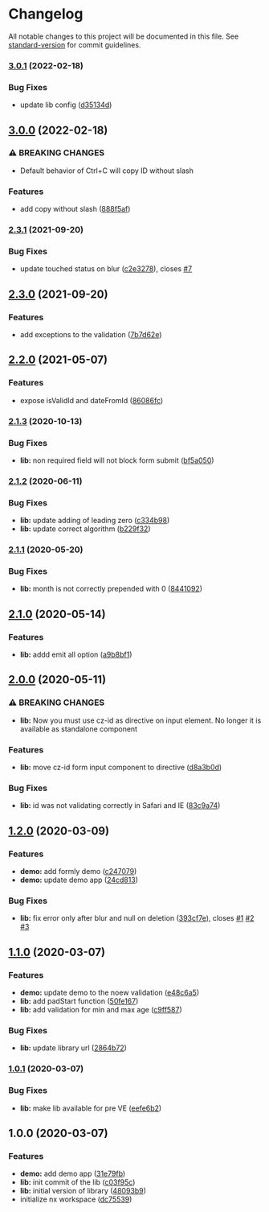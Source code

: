 # Changelog

All notable changes to this project will be documented in this file. See [standard-version](https://github.com/conventional-changelog/standard-version) for commit guidelines.

### [3.0.1](https://github.com/stumpam/ngx-cz-id/compare/v3.0.0...v3.0.1) (2022-02-18)


### Bug Fixes

* update lib config ([d35134d](https://github.com/stumpam/ngx-cz-id/commit/d35134d3ee6f796cf661d46e273e65a04ad5838a))

## [3.0.0](https://github.com/stumpam/ngx-cz-id/compare/v2.3.1...v3.0.0) (2022-02-18)


### ⚠ BREAKING CHANGES

* Default behavior of Ctrl+C will copy ID without slash

### Features

* add copy without slash ([888f5af](https://github.com/stumpam/ngx-cz-id/commit/888f5af06aaf8b2b0948685ca243b1c60ad01d63))

### [2.3.1](https://github.com/stumpam/ngx-cz-id/compare/v2.3.0...v2.3.1) (2021-09-20)


### Bug Fixes

* update touched status on blur ([c2e3278](https://github.com/stumpam/ngx-cz-id/commit/c2e32789e8a42dbd0e96279566c8f9cb452f01cd)), closes [#7](https://github.com/stumpam/ngx-cz-id/issues/7)

## [2.3.0](https://github.com/stumpam/ngx-cz-id/compare/v2.2.0...v2.3.0) (2021-09-20)


### Features

* add exceptions to the validation ([7b7d62e](https://github.com/stumpam/ngx-cz-id/commit/7b7d62e13cdf6904319c23233533e6a54d74996e))

## [2.2.0](https://github.com/stumpam/ngx-cz-id/compare/v2.1.3...v2.2.0) (2021-05-07)


### Features

* expose isValidId and dateFromId ([86086fc](https://github.com/stumpam/ngx-cz-id/commit/86086fc1bf09368853b903f7471cce45aef31fd6))

### [2.1.3](https://github.com/stumpam/ngx-cz-id/compare/v2.1.2...v2.1.3) (2020-10-13)


### Bug Fixes

* **lib:** non required field will not block form submit ([bf5a050](https://github.com/stumpam/ngx-cz-id/commit/bf5a050ad9a3951950cf7eee7f18b4ee07684a74))

### [2.1.2](https://github.com/stumpam/ngx-cz-id/compare/v2.1.1...v2.1.2) (2020-06-11)


### Bug Fixes

* **lib:** update adding of leading zero ([c334b98](https://github.com/stumpam/ngx-cz-id/commit/c334b984306070c8531e1d78d58eb1709bed5e5f))
* **lib:** update correct algorithm ([b229f32](https://github.com/stumpam/ngx-cz-id/commit/b229f32077d16e49cf4158908dcb36f1835da9fa))

### [2.1.1](https://github.com/stumpam/ngx-cz-id/compare/v2.1.0...v2.1.1) (2020-05-20)


### Bug Fixes

* **lib:** month is not correctly prepended with 0 ([8441092](https://github.com/stumpam/ngx-cz-id/commit/84410924e1bc966ef8fdfe21d6b034dd1d2f3b70))

## [2.1.0](https://github.com/stumpam/ngx-cz-id/compare/v2.0.0...v2.1.0) (2020-05-14)


### Features

* **lib:** addd emit all option ([a9b8bf1](https://github.com/stumpam/ngx-cz-id/commit/a9b8bf144e8a4c222e3e0a6b7126982a267d7628))

## [2.0.0](https://github.com/stumpam/ngx-cz-id/compare/v1.2.0...v2.0.0) (2020-05-11)


### ⚠ BREAKING CHANGES

* **lib:** Now you must use cz-id as directive on input element. No longer it is available as standalone component

### Features

* **lib:** move cz-id form input component to directive ([d8a3b0d](https://github.com/stumpam/ngx-cz-id/commit/d8a3b0db4142845d59caad253e657d9a777d735e))


### Bug Fixes

* **lib:** id was not validating correctly in Safari and IE ([83c9a74](https://github.com/stumpam/ngx-cz-id/commit/83c9a740d19ef60b1f1db867d7862bc085845f4e))

## [1.2.0](https://github.com/stumpam/ngx-cz-id/compare/v1.1.0...v1.2.0) (2020-03-09)


### Features

* **demo:** add formly demo ([c247079](https://github.com/stumpam/ngx-cz-id/commit/c247079d7b4aa1078ed11af04ab26f296636155a))
* **demo:** update demo app ([24cd813](https://github.com/stumpam/ngx-cz-id/commit/24cd813871895b0e9790d54408e18e4f59689924))


### Bug Fixes

* **lib:** fix error only after blur and null on deletion ([393cf7e](https://github.com/stumpam/ngx-cz-id/commit/393cf7e40c38a8e4748211a8e77f42a3f9f4f882)), closes [#1](https://github.com/stumpam/ngx-cz-id/issues/1) [#2](https://github.com/stumpam/ngx-cz-id/issues/2) [#3](https://github.com/stumpam/ngx-cz-id/issues/3)

## [1.1.0](https://github.com/stumpam/ngx-cz-id/compare/v1.0.1...v1.1.0) (2020-03-07)


### Features

* **demo:** update demo to the noew validation ([e48c6a5](https://github.com/stumpam/ngx-cz-id/commit/e48c6a5b992656cee038799024054fd3a594ad92))
* **lib:** add padStart function ([50fe167](https://github.com/stumpam/ngx-cz-id/commit/50fe167b200209e5b11eac65d82524887ecc2cc9))
* **lib:** add validation for min and max age ([c9ff587](https://github.com/stumpam/ngx-cz-id/commit/c9ff587f9bedb12319481d74a763cc6be84fabe0))


### Bug Fixes

* **lib:** update library url ([2864b72](https://github.com/stumpam/ngx-cz-id/commit/2864b727a80af09be72d1efdbf9c997353de3cdc))

### [1.0.1](https://github.com/stumpam/ngx-cz-id/compare/v1.0.0...v1.0.1) (2020-03-07)


### Bug Fixes

* **lib:** make lib available for pre VE ([eefe6b2](https://github.com/stumpam/ngx-cz-id/commit/eefe6b26801e9fb40881de1a892d04be040bcb54))

## 1.0.0 (2020-03-07)


### Features

* **demo:** add demo app ([31e79fb](https://github.com/stumpam/ngx-cz-id/commit/31e79fb0c8ba21dabd453b2e812b3f47586d261b))
* **lib:** init commit of the lib ([c03f95c](https://github.com/stumpam/ngx-cz-id/commit/c03f95ce8648890687adc008b8f5b7782bf95062))
* **lib:** initial version of library ([48093b9](https://github.com/stumpam/ngx-cz-id/commit/48093b9aedfb58e1a9bfb5924b9c705021ace2fe))
* initialize nx workspace ([dc75539](https://github.com/stumpam/ngx-cz-id/commit/dc7553944bea2a855cbc2a06f17d28bf8e6f34e4))
